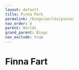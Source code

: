 ```yaml
---
layout: default
title: Pinna Park
permalink: /bingo/worlds/pinna/
nav_order: 4
parent: Worlds
grand_parent: Bingo
nav_exclude: true
---
```

 <!-- Remove nav_exclude once content is added! --> 
# Finna Fart
